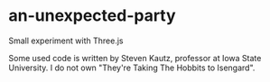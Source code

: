 an-unexpected-party
===================

Small experiment with Three.js

Some used code is written by Steven Kautz, professor at Iowa State University. I do not own "They're Taking The Hobbits to Isengard".
